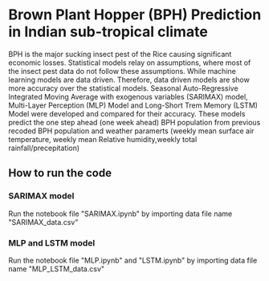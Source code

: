 # Brown Plant Hopper (BPH) Prediction in Indian sub-tropical climate
BPH is the major sucking insect pest of the Rice causing significant economic losses.
Statistical models relay on assumptions, where most of the insect pest data do not follow these assumptions.
While machine learning models are data driven.
Therefore, data driven models are show more accuracy over the statistical models.
Seasonal Auto-Regressive Integrated Moving Average with exogenous variables (SARIMAX) model, Multi-Layer Perception (MLP) Model and Long-Short Trem Memory (LSTM) Model were developed and compared for their accuracy. These models predict the one step ahead (one week ahead) BPH population from previous recoded BPH population and weather paramerts (weekly mean surface air temperature, weekly mean Relative humidity,weekly total rainfall/precepitation)

## How to run the code
### SARIMAX model
Run the notebook file "SARIMAX.ipynb" by importing data file name "SARIMAX_data.csv" 
### MLP and LSTM model
Run the notebook file "MLP.ipynb" and "LSTM.ipynb" by importing data file name "MLP_LSTM_data.csv" 
